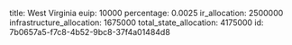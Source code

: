 title: West Virginia
euip: 10000
percentage: 0.0025
ir_allocation: 2500000
infrastructure_allocation: 1675000
total_state_allocation: 4175000
id: 7b0657a5-f7c8-4b52-9bc8-37f4a01484d8
